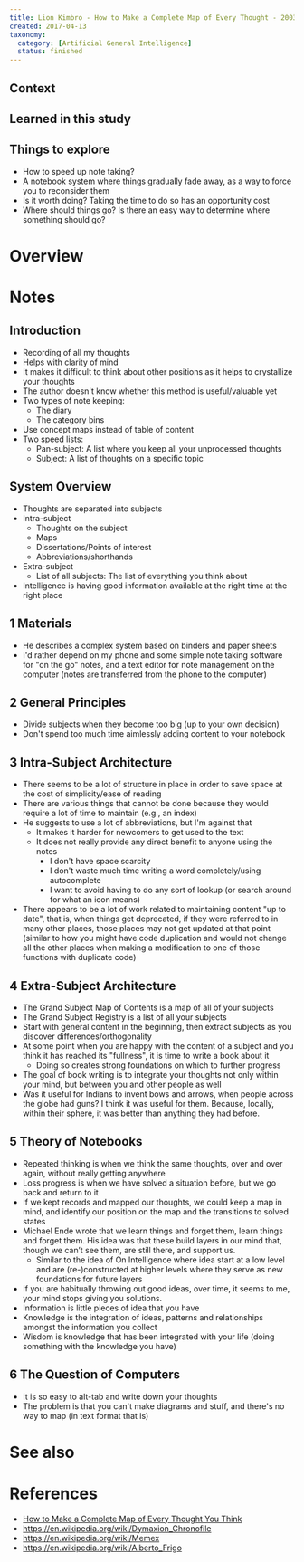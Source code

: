 ```yaml
---
title: Lion Kimbro - How to Make a Complete Map of Every Thought - 2003
created: 2017-04-13
taxonomy:
  category: [Artificial General Intelligence]
  status: finished
---
```


## Context

## Learned in this study

## Things to explore
* How to speed up note taking?
* A notebook system where things gradually fade away, as a way to force you to reconsider them
* Is it worth doing? Taking the time to do so has an opportunity cost
* Where should things go? Is there an easy way to determine where something should go?

# Overview

# Notes
## Introduction
* Recording of all my thoughts
* Helps with clarity of mind
* It makes it difficult to think about other positions as it helps to crystallize your thoughts
* The author doesn't know whether this method is useful/valuable yet
* Two types of note keeping:
	* The diary
	* The category bins
* Use concept maps instead of table of content
* Two speed lists:
	* Pan-subject: A list where you keep all your unprocessed thoughts
	* Subject: A list of thoughts on a specific topic

## System Overview
* Thoughts are separated into subjects
* Intra-subject
	* Thoughts on the subject
	* Maps
	* Dissertations/Points of interest
	* Abbreviations/shorthands
* Extra-subject
	* List of all subjects: The list of everything you think about
* Intelligence is having good information available at the right time at the right place

## 1 Materials
* He describes a complex system based on binders and paper sheets
* I'd rather depend on my phone and some simple note taking software for "on the go" notes, and a text editor for note management on the computer (notes are transferred from the phone to the computer)

## 2 General Principles
* Divide subjects when they become too big (up to your own decision)
* Don't spend too much time aimlessly adding content to your notebook

## 3 Intra-Subject Architecture
* There seems to be a lot of structure in place in order to save space at the cost of simplicity/ease of reading
* There are various things that cannot be done because they would require a lot of time to maintain (e.g., an index)
* He suggests to use a lot of abbreviations, but I'm against that
	* It makes it harder for newcomers to get used to the text
	* It does not really provide any direct benefit to anyone using the notes
		* I don't have space scarcity
		* I don't waste much time writing a word completely/using autocomplete
		* I want to avoid having to do any sort of lookup (or search around for what an icon means)
* There appears to be a lot of work related to maintaining content "up to date", that is, when things get deprecated, if they were referred to in many other places, those places may not get updated at that point (similar to how you might have code duplication and would not change all the other places when making a modification to one of those functions with duplicate code)

## 4 Extra-Subject Architecture
* The Grand Subject Map of Contents is a map of all of your subjects
* The Grand Subject Registry is a list of all your subjects
* Start with general content in the beginning, then extract subjects as you discover differences/orthogonality
* At some point when you are happy with the content of a subject and you think it has reached its "fullness", it is time to write a book about it
	* Doing so creates strong foundations on which to further progress
* The goal of book writing is to integrate your thoughts not only within your mind, but between you and other people as well
* Was it useful for Indians to invent bows and arrows, when people across the globe had guns? I think it was useful for them. Because, locally, within their sphere, it was better than anything they had before.

## 5 Theory of Notebooks
* Repeated thinking is when we think the same thoughts, over and over again, without really getting anywhere
* Loss progress is when we have solved a situation before, but we go back and return to it
* If we kept records and mapped our thoughts, we could keep a map in mind, and identify our position on the map and the transitions to solved states
* Michael Ende wrote that we learn things and forget them, learn things and forget them. His idea was that these build layers in our mind that, though we can’t see them, are still there, and support us.
	* Similar to the idea of On Intelligence where idea start at a low level and are (re-)constructed at higher levels where they serve as new foundations for future layers
* If you are habitually throwing out good ideas, over time, it seems to me, your mind stops giving you solutions.
* Information is little pieces of idea that you have
* Knowledge is the integration of ideas, patterns and relationships amongst the information you collect
* Wisdom is knowledge that has been integrated with your life (doing something with the knowledge you have)

## 6 The Question of Computers
* It is so easy to alt-tab and write down your thoughts
* The problem is that you can't make diagrams and stuff, and there's no way to map (in text format that is)

# See also

# References
* [How to Make a Complete Map of Every Thought You Think](http://users.speakeasy.net/~lion/nb/book.pdf)
* https://en.wikipedia.org/wiki/Dymaxion_Chronofile
* https://en.wikipedia.org/wiki/Memex
* https://en.wikipedia.org/wiki/Alberto_Frigo